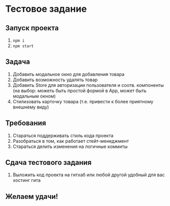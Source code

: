 # Тестовое задание

## Запуск проекта
1. `npm i`
2. `npm start`

## Задача
1. Добавить модальное окно для добавления товара
2. Добавить возможность удалять товар
3. Добавить Store для авторизации пользователя и соотв. компоненты (на выбор: можеть быть простой формой в App, может быть модальным окном)
4. Стилизовать карточку товара (т.е. привести к более приятному внешнему виду)


## Требования
1. Стараться поддерживать стиль кода проекта
2. Разобраться в том, как работает стейт-менеджмент
3. Стараться делить изменения на логичные коммиты

## Сдача тестового задания
1. Выложить код проекта на гитхаб или любой другой удобный для вас хостинг гита

## Желаем удачи!